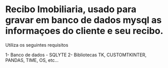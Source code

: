 # Recibo Imobiliaria, usado para gravar em banco de dados mysql as informaçoes do cliente e seu recibo.
Utiliza os seguintes requisitos

1- Banco de dados - SQLYTE
2- Bibliotecas TK, CUSTOMTKINTER, PANDAS, TIME, OS, etc...


